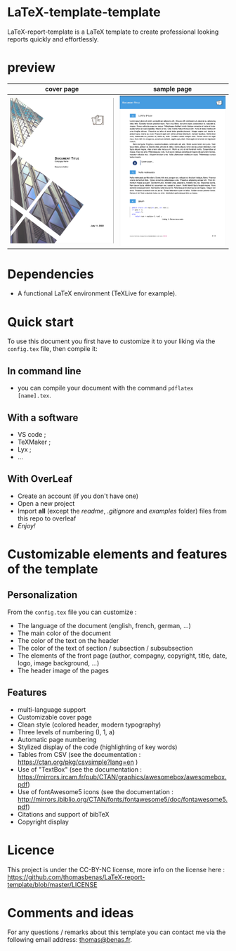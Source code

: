 # LaTeX-template-template
LaTeX-report-template is a LaTeX template to create professional looking reports quickly and effortlessly.

# preview

| cover page | sample page |
| :------------------: | :------------------: |
| [![A custom title page](examples/cover-page.png)](examples/document.pdf) | [![A basic example page](examples/page.png)](examples/document.pdf) |

# Dependencies
* A functional LaTeX environment (TeXLive for example).

# Quick start
To use this document you first have to customize it to your liking via the `config.tex` file, then compile it:

## In command line
* you can compile your document with the command `pdflatex [name].tex`.

## With a software
* VS code ;
* TeXMaker ;
* Lyx ;
* ...

## With OverLeaf
* Create an account (if you don't have one)
* Open a new project
* Import **all** (except the *readme*, *.gitignore* and *examples* folder) files from this repo to overleaf
* *Enjoy!*

# Customizable elements and features of the template

## Personalization

From the `config.tex` file you can customize : 
* The language of the document (english, french, german, ...)
* The main color of the document
* The color of the text on the header
* The color of the text of section / subsection / subsubsection
* The elements of the front page (author, compagny, copyright, title, date, logo, image background, ...)
* The header image of the pages

## Features

* multi-language support
* Customizable cover page
* Clean style (colored header, modern typography)
* Three levels of numbering (I, 1, a)
* Automatic page numbering
* Stylized display of the code (highlighting of key words)
* Tables from CSV (see the documentation : https://ctan.org/pkg/csvsimple?lang=en )
* Use of "TextBox" (see the documentation : https://mirrors.ircam.fr/pub/CTAN/graphics/awesomebox/awesomebox.pdf)
* Use of fontAwesome5 icons (see the documentation : http://mirrors.ibiblio.org/CTAN/fonts/fontawesome5/doc/fontawesome5.pdf)
* Citations and support of bibTeX
* Copyright display

# Licence

This project is under the CC-BY-NC license, more info on the license here :
https://github.com/thomasbenas/LaTeX-report-template/blob/master/LICENSE

# Comments and ideas

For any questions / remarks about this template you can contact me via the following email address: thomas@benas.fr.
